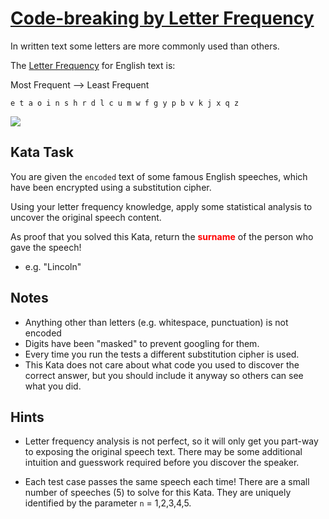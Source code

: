# [Code-breaking by Letter Frequency](https://www.codewars.com/kata/code-breaking-by-letter-frequency "https://www.codewars.com/kata/5befc5d6767c376e28000068")

In written text some letters are more commonly used than others.

The [Letter Frequency](https://en.wikipedia.org/wiki/Letter_frequency) for English text is:

Most Frequent --> Least Frequent

`e t a o i n s h r d l c u m w f g y p b v k j x q z`

<img src="https://upload.wikimedia.org/wikipedia/commons/thumb/b/b0/English_letter_frequency_%28frequency%29.svg/380px-English_letter_frequency_%28frequency%29.svg.png">

## Kata Task

You are given the `encoded` text of some famous English speeches, which have been encrypted using a
substitution cipher.

Using your letter frequency knowledge, apply some statistical analysis to uncover the original
speech content.

As proof that you solved this Kata, return the <span style='color:red'>**surname**</span> of the
person who gave the speech!

* e.g. "Lincoln"

## Notes

* Anything other than letters (e.g. whitespace, punctuation) is not encoded
* Digits have been "masked" to prevent googling for them.
* Every time you run the tests a different substitution cipher is used.
* This Kata does not care about what code you used to discover the correct answer, but you should
  include it anyway so others can see what you did.

## Hints

* Letter frequency analysis is not perfect, so it will only get you part-way to exposing the
  original speech text. There may be some additional intuition and guesswork required before you
  discover the speaker.

* Each test case passes the same speech each time! There are a small number of speeches (5) to solve
  for this Kata. They are uniquely identified by the parameter `n` = 1,2,3,4,5.

